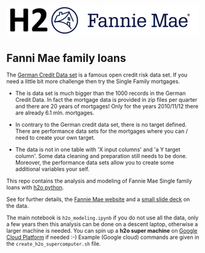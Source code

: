 ![](h2o_fannie.png)

# Fanni Mae family loans

The [German Credit Data set](https://archive.ics.uci.edu/ml/datasets/statlog+(german+credit+data)) is a famous open credit risk data set. If you need a little bit more challenge then try the Single Family mortgages. 

* The is data set is much bigger than the 1000 records in the German Credit Data. In fact the mortgage data is provided in zip files per quarter and there are 20 years of mortgages! Only for the years 2010/11/12 there are already 6.1 mln. mortgages.

* In contrary to the German credit data set, there is no target defined. There are performance data sets for the mortgages where you can / need to create your own target.

* The data is not in one table with 'X input columns' and 'a Y target column'. Some data cleaning and preparation still needs to be done. Moreover, the performance data sets allow you to create some additional variables your self.

This repo contains the analysis and modeling of Fannie Mae Single family loans with [h2o python](https://docs.h2o.ai/h2o/latest-stable/h2o-py/docs/intro.html).

See for further details, the [Fannie Mae website](https://www.fanniemae.com/portal/funding-the-market/data/loan-performance-data.html) and a [small slide deck](https://www.fanniemae.com/resources/file/fundmarket/pdf/webinar-101.pdf) on the data.

The main notebook is `h2o_modeling.ipynb` if you do not use all the data, only a few years then this analysis can be done on a descent laptop, otherwise a larger machine is needed. You can spin up a **h2o super machine** on [Google Cloud Platform](https://cloud.google.com/) if needed :-) Example (Google cloud) commands are given in the `create_h2o_supercomputer.sh` file.
